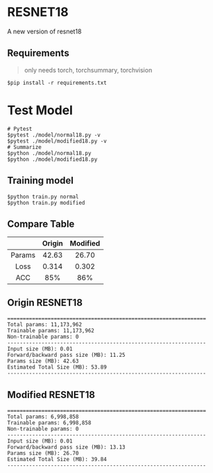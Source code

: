 # RESNET18
A new version of resnet18

## Requirements
> only needs torch, torchsummary, torchvision
```shell
$pip install -r requirements.txt
```

# Test Model

```shell
# Pytest
$pytest ./model/normal18.py -v
$pytest ./model/modified18.py -v
# Summarize
$python ./model/normal18.py
$python ./model/modified18.py
```

## Training model
```shell
$python train.py normal
$python train.py modified
```

## Compare Table

||Origin|Modified|
|:-:|:-:|:-:|
|Params| 42.63|26.70|
|Loss|0.314|0.302|
|ACC|85%|86%|

## Origin RESNET18
```
================================================================
Total params: 11,173,962
Trainable params: 11,173,962
Non-trainable params: 0
----------------------------------------------------------------
Input size (MB): 0.01
Forward/backward pass size (MB): 11.25
Params size (MB): 42.63
Estimated Total Size (MB): 53.89
----------------------------------------------------------------
```

## Modified RESNET18
```
================================================================
Total params: 6,998,858
Trainable params: 6,998,858
Non-trainable params: 0
----------------------------------------------------------------
Input size (MB): 0.01
Forward/backward pass size (MB): 13.13
Params size (MB): 26.70
Estimated Total Size (MB): 39.84
----------------------------------------------------------------
```
